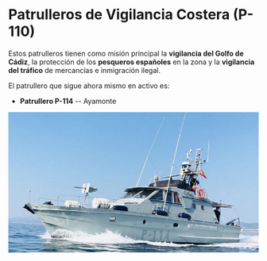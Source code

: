 # Patrulleros de Vigilancia Costera (P-110)
Estos patrulleros tienen como misión principal la **vigilancia del Golfo de Cádiz**, la protección de los **pesqueros españoles** en la zona y la **vigilancia del tráfico** de mercancías e inmigración ilegal.

El patrullero que sigue ahora mismo en activo es:

- **Patrullero P-114** -- Ayamonte

<img src="../../img/p-114.jpg"></img>
